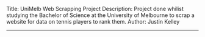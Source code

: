 Title: UniMelb Web Scrapping Project
Description: Project done whilist studying the Bachelor of Science at the University of Melbourne to scrap a website for data on tennis players to rank them.
Author: Justin Kelley

---

